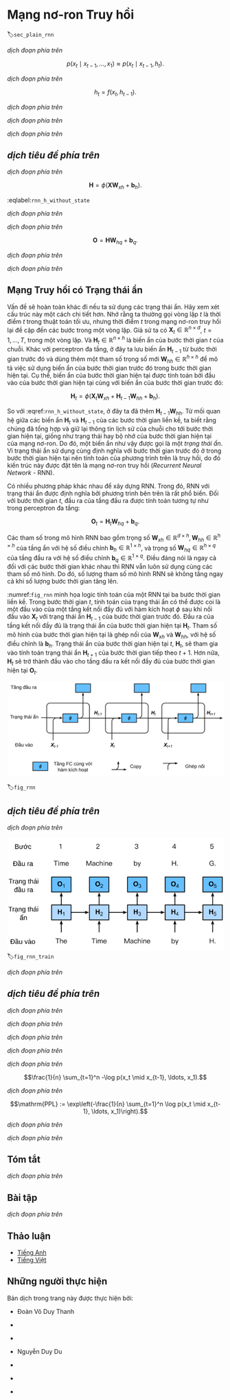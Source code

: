 <!-- ===================== Bắt đầu dịch Phần 1 ==================== -->
<!-- ========================================= REVISE PHẦN 1 - BẮT ĐẦU =================================== -->

<!--
# Recurrent Neural Networks
-->

# Mạng nơ-ron Truy hồi
:label:`sec_plain_rnn`


<!--
In :numref:`sec_language_model` we introduced $n$-gram models, where the conditional probability of word $x_t$ at position $t$ only depends on the $n-1$ previous words.
If we want to check the possible effect of words earlier than $t-(n-1)$ on $x_t$, we need to increase $n$.
However, the number of model parameters would also increase exponentially with it, as we need to store $|V|^n$ numbers for a vocabulary $V$.
Hence, rather than modeling $p(x_t \mid x_{t-1}, \ldots, x_{t-n+1})$ it is preferable to use a *latent variable model* in which we have
-->

*dịch đoạn phía trên*


$$p(x_t \mid x_{t-1}, \ldots, x_1) \approx p(x_t \mid x_{t-1}, h_{t}).$$

<!--
Here $h_t$ is a *latent variable* that stores the sequence information.
A latent variable is also called as *hidden variable*, *hidden state* or *hidden state variable*.
The hidden state at time $t$ could be computed based on both input $x_{t}$ and hidden state $h_{t-1}$, that is
-->

*dịch đoạn phía trên*


$$h_t = f(x_{t}, h_{t-1}).$$

<!--
For a sufficiently powerful function $f$, the latent variable model is not an approximation.
After all, $h_t$ could simply store all the data it observed so far.
We discussed this in :numref:`sec_sequence`.
But it could potentially makes both computation and storage expensive.
-->

*dịch đoạn phía trên*

<!--
Note that we also use $h$ to denote by the number of hidden units of a hidden layer.
Hidden layers and hidden states refer to two very different concepts.
Hidden layers are, as explained, layers that are hidden from view on the path from input to output.
Hidden states are technically speaking *inputs* to whatever we do at a given step.
Instead, they can only be computed by looking at data at previous iterations.
In this sense they have much in common with latent variable models in statistics, such as clustering or topic models where the clusters affect the output but cannot be directly observed.
-->

*dịch đoạn phía trên*

<!--
Recurrent neural networks are neural networks with hidden states.
Before introducing this model, let us first revisit the multi-layer perceptron introduced in :numref:`sec_mlp`.
-->

*dịch đoạn phía trên*

<!-- ===================== Kết thúc dịch Phần 1 ===================== -->

<!-- ===================== Bắt đầu dịch Phần 2 ===================== -->

<!--
## Recurrent Networks Without Hidden States
-->

## *dịch tiêu đề phía trên*

<!--
Let us take a look at a multilayer perceptron with a single hidden layer.
Given a minibatch of the instances $\mathbf{X} \in \mathbb{R}^{n \times d}$ with sample size $n$ and $d$ inputs.
Let the hidden layer's activation function be $\phi$.
Hence, the hidden layer's output $\mathbf{H} \in \mathbb{R}^{n \times h}$ is calculated as
-->

*dịch đoạn phía trên*


$$\mathbf{H} = \phi(\mathbf{X} \mathbf{W}_{xh} + \mathbf{b}_h).$$

:eqlabel:`rnn_h_without_state`

<!--
Here, we have the weight parameter $\mathbf{W}_{xh} \in \mathbb{R}^{d \times h}$, bias parameter $\mathbf{b}_h \in \mathbb{R}^{1 \times h}$, and the number of hidden units $h$, for the hidden layer.
-->

*dịch đoạn phía trên*

<!--
The hidden variable $\mathbf{H}$ is used as the input of the output layer.
The output layer is given by
-->

*dịch đoạn phía trên*

$$\mathbf{O} = \mathbf{H} \mathbf{W}_{hq} + \mathbf{b}_q.$$

<!--
Here, $\mathbf{O} \in \mathbb{R}^{n \times q}$ is the output variable, 
$\mathbf{W}_{hq} \in \mathbb{R}^{h \times q}$ is the weight parameter, and $\mathbf{b}_q \in \mathbb{R}^{1 \times q}$ is the bias parameter of the output layer.
If it is a classification problem, we can use $\text{softmax}(\mathbf{O})$ to compute the probability distribution of the output category.
-->

*dịch đoạn phía trên*

<!--
This is entirely analogous to the regression problem we solved previously in :numref:`sec_sequence`, hence we omit details.
Suffice it to say that we can pick $(x_t, x_{t-1})$ pairs at random and estimate the parameters $\mathbf{W}$ and $\mathbf{b}$ of our network via autograd and stochastic gradient descent.
-->

*dịch đoạn phía trên*

<!-- ===================== Kết thúc dịch Phần 2 ===================== -->

<!-- ===================== Bắt đầu dịch Phần 3 ===================== -->

<!-- ========================================= REVISE PHẦN 1 - KẾT THÚC ===================================-->

<!-- ========================================= REVISE PHẦN 2 - BẮT ĐẦU ===================================-->

<!--
## Recurrent Networks with Hidden States
-->

## Mạng Truy hồi có Trạng thái ẩn

<!--
Matters are entirely different when we have hidden states.
Let us look at the structure in some more detail.
Remember that we often call iteration $t$ as time $t$ in an optimization algorithm, time in a recurrent neural network refers to steps within an iteration.
Assume that we have $\mathbf{X}_t \in \mathbb{R}^{n \times d}$, $t=1,\ldots, T$, in an iteration.
And $\mathbf{H}_t \in \mathbb{R}^{n \times h}$ is the hidden variable of timestep $t$ from the sequence.
Unlike the multilayer perceptron, here we save the hidden variable $\mathbf{H}_{t-1}$ from 
the previous timestep and introduce a new weight parameter $\mathbf{W}_{hh} \in \mathbb{R}^{h \times h}$, 
to describe how to use the hidden variable of the previous timestep in the current timestep.
Specifically, the calculation of the hidden variable of the current timestep is determined by the input of the current timestep together with the hidden variable of the previous timestep:
-->

Vấn đề sẽ hoàn toàn khác đi nếu ta sử dụng các trạng thái ẩn.
Hãy xem xét cấu trúc này một cách chi tiết hơn.
Nhớ rằng ta thường gọi vòng lặp $t$ là thời điểm $t$ trong thuật toán tối ưu, nhưng thời điểm $t$ trong mạng nơ-ron truy hồi lại đề cập đến các bước trong một vòng lặp.
Giả sử ta có $\mathbf{X}_t \in \mathbb{R}^{n \times d}$, $t=1,\ldots, T$, trong một vòng lặp.
Và $\mathbf{H}_t \in \mathbb{R}^{n \times h}$ là biến ẩn của bước thời gian $t$ của chuỗi.
Khác với perceptron đa tầng, ở đây ta lưu biến ẩn $\mathbf{H}_{t-1}$ từ bước thời gian trước đó và dùng thêm một tham số trọng số mới $\mathbf{W}_{hh} \in \mathbb{R}^{h \times h}$ để mô tả việc sử dụng biến ẩn của bước thời gian trước đó trong bước thời gian hiện tại.
Cụ thể, biến ẩn của bước thời gian hiện tại được tính toán bởi đầu vào của bước thời gian hiện tại cùng với biến ẩn của bước thời gian trước đó:


$$\mathbf{H}_t = \phi(\mathbf{X}_t \mathbf{W}_{xh} + \mathbf{H}_{t-1} \mathbf{W}_{hh}  + \mathbf{b}_h).$$

<!--
Compared with :eqref:`rnn_h_without_state`, we added one more $\mathbf{H}_{t-1} \mathbf{W}_{hh}$ here.
From the relationship between hidden variables $\mathbf{H}_t$ and $\mathbf{H}_{t-1}$ of adjacent timesteps, 
we know that those variables captured and retained the sequence's historical information up to the current timestep, 
just like the state or memory of the neural network's current timestep.
Therefore, such a hidden variable is called a *hidden state*.
Since the hidden state uses the same definition of the previous timestep in the current timestep, 
the computation of the equation above is recurrent, hence the name recurrent neural network (RNN).
-->

So với :eqref:`rnn_h_without_state`, ở đây ta đã thêm $\mathbf{H}_{t-1} \mathbf{W}_{hh}$.
Từ mối quan hệ giữa các biến ẩn $\mathbf{H}_t$ và $\mathbf{H}_{t-1}$ của các bước thời gian liền kề, ta biết rằng chúng đã tổng hợp và giữ lại thông tin lịch sử của chuỗi cho tới bước thời gian hiện tại, giống như trạng thái hay bộ nhớ của bước thời gian hiện tại của mạng nơ-ron.
Do đó, một biến ẩn như vậy được gọi là một *trạng thái ẩn*.
Vì trạng thái ẩn sử dụng cùng định nghĩa với bước thời gian trước đó ở trong bước thời gian hiện tại nên tính toán của phương trình trên là truy hồi, do đó kiến trúc này được đặt tên là mạng nơ-ron truy hồi (*Recurrent Neural Network* - RNN).

<!--
There are many different RNN construction methods.
RNNs with a hidden state defined by the equation above are very common.
For timestep $t$, the output of the output layer is similar to the computation in the multilayer perceptron:
-->

Có nhiều phương pháp khác nhau để xây dựng RNN.
Trong đó, RNN với trạng thái ẩn được định nghĩa bởi phương trình bên trên là rất phổ biến.
Đối với bước thời gian $t$, đầu ra của tầng đầu ra được tính toán tương tự như trong perceptron đa tầng:


$$\mathbf{O}_t = \mathbf{H}_t \mathbf{W}_{hq} + \mathbf{b}_q.$$

<!--
RNN parameters include the weight $\mathbf{W}_{xh} \in \mathbb{R}^{d \times h}, \mathbf{W}_{hh} \in \mathbb{R}^{h \times h}$ of 
the hidden layer with the bias $\mathbf{b}_h \in \mathbb{R}^{1 \times h}$, 
and the weight $\mathbf{W}_{hq} \in \mathbb{R}^{h \times q}$ of the output layer with the bias $\mathbf{b}_q \in \mathbb{R}^{1 \times q}$.
It is worth mentioning that RNNs always use these model parameters, even for different timesteps.
Therefore, the number of RNN model parameters does not grow as the number of timesteps increases.
-->

Các tham số trong mô hình RNN bao gồm trọng số $\mathbf{W}_{xh} \in \mathbb{R}^{d \times h}, \mathbf{W}_{hh} \in \mathbb{R}^{h \times h}$ của tầng ẩn với hệ số điều chỉnh $\mathbf{b}_h \in \mathbb{R}^{1 \times h}$, và trọng số $\mathbf{W}_{hq} \in \mathbb{R}^{h \times q}$ của tầng đầu ra với hệ số điều chỉnh $\mathbf{b}_q \in \mathbb{R}^{1 \times q}$.
Điều đáng nói là ngay cả đối với các bước thời gian khác nhau thì RNN vẫn luôn sử dụng cùng các tham số mô hình.
Do đó, số lượng tham số mô hình RNN sẽ không tăng ngay cả khi số lượng bước thời gian tăng lên.

<!--
:numref:`fig_rnn` shows the computational logic of an RNN at three adjacent timesteps.
In timestep $t$, the computation of the hidden state can be treated as an entry of a fully connected layer 
with the activation function $\phi$ after concatenating the input $\mathbf{X}_t$ with the hidden state $\mathbf{H}_{t-1}$ of the previous timestep.
The output of the fully connected layer is the hidden state of the current timestep $\mathbf{H}_t$.
Its model parameter is the concatenation of $\mathbf{W}_{xh}$ and $\mathbf{W}_{hh}$, with a bias of $\mathbf{b}_h$.
The hidden state of the current timestep $t$, $\mathbf{H}_t$, will participate in computing the hidden state $\mathbf{H}_{t+1}$ of the next timestep $t+1$.
What is more, $\mathbf{H}_t$ will become the input for $\mathbf{O}_t$, the fully connected output layer of the current timestep.
-->

:numref:`fig_rnn` minh họa logic tính toán của một RNN tại ba bước thời gian liền kề.
Trong bước thời gian $t$, tính toán của trạng thái ẩn có thể được coi là một đầu vào của một tầng kết nối đầy đủ với hàm kích hoạt $\phi$ sau khi nối đầu vào $\mathbf{X}_t$ với trạng thái ẩn $\mathbf{H}_{t-1}$ của bước thời gian trước đó.
Đầu ra của tầng kết nối đầy đủ là trạng thái ẩn của bước thời gian hiện tại $\mathbf{H}_t$.
Tham số mô hình của bước thời gian hiện tại là ghép nối của $\mathbf{W}_{xh}$ và $\mathbf{W}_{hh}$, với hệ số điều chỉnh là $\mathbf{b}_h$.
Trạng thái ẩn của bước thời gian hiện tại $t$, $\mathbf{H}_t$, sẽ tham gia vào tính toán trạng thái ẩn $\mathbf{H}_{t+1}$ của bước thời gian tiếp theo $t+1$.
Hơn nữa, $\mathbf{H}_t$ sẽ trở thành đầu vào cho tầng đầu ra kết nối đầy đủ của bước thời gian hiện tại $\mathbf{O}_t$.

<!--
![An RNN with a hidden state. ](../img/rnn.svg)
-->

![Một RNN với một trạng thái ẩn.](../img/rnn.svg)

:label:`fig_rnn`

<!-- ===================== Kết thúc dịch Phần 3 ===================== -->

<!-- ===================== Bắt đầu dịch Phần 4 ===================== -->

<!--
## Steps in a Language Model
-->

## *dịch tiêu đề phía trên*

<!--
Now we illustrate how RNNs can be used to build a language model.
For simplicity of illustration we use words rather than characters as the inputs, since the former are easier to comprehend.
Let the minibatch size be 1, and the sequence of the text be the beginning of our dataset, i.e., "the time machine by H. G. Wells".
:numref:`fig_rnn_train` illustrates how to estimate the next word based on the present and previous words.
During the training process, we run a softmax operation on the output from the output layer for each timestep, 
and then use the cross-entropy loss function to compute the error between the result and the label.
Due to the recurrent computation of the hidden state in the hidden layer, the output of timestep 3, 
$\mathbf{O}_3$, is determined by the text sequence "the", "time", and "machine" respectively.
Since the next word of the sequence in the training data is "by", the loss of timestep 3 will depend on 
the probability distribution of the next word generated based on the feature sequence "the", "time", "machine" and the label "by" of this timestep.
-->

*dịch đoạn phía trên*

<!--
![Word-level RNN language model. The input and label sequences are `the time machine by H.` and `time machine by H. G.` respectively. ](../img/rnn-train.svg)
-->

![*dịch chú thích ảnh phía trên*](../img/rnn-train.svg)
:label:`fig_rnn_train`

<!--
In practice, each word is presented by a $d$ dimensional vector, and we use a batch size $n>1$.
Therefore, the input $\mathbf X_t$ at timestep $t$ will be a $n\times d$ matrix, which is identical to what we discussed before.
-->

*dịch đoạn phía trên*

<!-- ========================================= REVISE PHẦN 2 - KẾT THÚC ===================================-->

<!-- ========================================= REVISE PHẦN 3 - BẮT ĐẦU ===================================-->

<!--
## Perplexity
-->

## *dịch tiêu đề phía trên*

<!--
Last, let us discuss about how to measure the sequence model quality.
One way is to check how surprising the text is.
A good language model is able to predict with high accuracy tokens that what we will see next.
Consider the following continuations of the phrase "It is raining", as proposed by different language models:
-->

*dịch đoạn phía trên*

<!--
1. "It is raining outside"
2. "It is raining banana tree"
3. "It is raining piouw;kcj pwepoiut"
-->

*dịch đoạn phía trên*

<!--
In terms of quality, example 1 is clearly the best.
The words are sensible and logically coherent.
While it might not quite accurately reflect which word follows semantically ("in San Francisco" and "in winter" would have been perfectly reasonable extensions), 
the model is able to capture which kind of word follows.
Example 2 is considerably worse by producing a nonsensical extension.
Nonetheless, at least the model has learned how to spell words and some degree of correlation between words.
Last, example 3 indicates a poorly trained model that does not fit data properly.
-->

*dịch đoạn phía trên*

<!-- ===================== Kết thúc dịch Phần 4 ===================== -->

<!-- ===================== Bắt đầu dịch Phần 5 ===================== -->

<!--
We might measure the quality of the model by computing $p(w)$, i.e., the likelihood of the sequence.
Unfortunately this is a number that is hard to understand and difficult to compare.
After all, shorter sequences are much more likely to occur than the longer ones, 
hence evaluating the model on Tolstoy's magnum opus ["War and Peace"](https://www.gutenberg.org/files/2600/2600-h/2600-h.htm) will inevitably produce 
a much smaller likelihood than, say, on Saint-Exupery's novella ["The Little Prince"](https://en.wikipedia.org/wiki/The_Little_Prince). What is missing is the equivalent of an average.
-->

*dịch đoạn phía trên*

<!--
Information theory comes handy here and we will introduce more in :numref:`sec_information_theory`.
If we want to compress text, we can ask about estimating the next symbol given the current set of symbols.
A lower bound on the number of bits is given by $-\log_2 p(x_t \mid x_{t-1}, \ldots, x_1)$.
A good language model should allow us to predict the next word quite accurately.
Thus, it should allow us to spend very few bits on compressing the sequence.
So we can measure it by the average number of bits that we need to spend.
-->

*dịch đoạn phía trên*

$$\frac{1}{n} \sum_{t=1}^n -\log p(x_t \mid x_{t-1}, \ldots, x_1).$$

<!--
This makes the performance on documents of different lengths comparable.
For historical reasons, scientists in natural language processing prefer to use a quantity called *perplexity* rather than bitrate.
In a nutshell, it is the exponential of the above:
-->

*dịch đoạn phía trên*

$$\mathrm{PPL} := \exp\left(-\frac{1}{n} \sum_{t=1}^n \log p(x_t \mid x_{t-1}, \ldots, x_1)\right).$$

<!--
It can be best understood as the harmonic mean of the number of real choices that we have when deciding which word to pick next.
Note that perplexity naturally generalizes the notion of the cross-entropy loss defined when we introduced the softmax regression (:numref:`sec_softmax`).
That is, for a single symbol both definitions are identical bar the fact that one is the exponential of the other.
Let us look at a number of cases:
-->

*dịch đoạn phía trên*

<!--
* In the best case scenario, the model always estimates the probability of the next symbol as $1$. In this case the perplexity of the model is $1$.
* In the worst case scenario, the model always predicts the probability of the label category as 0. In this situation, the perplexity is infinite.
* At the baseline, the model predicts a uniform distribution over all tokens. In this case, the perplexity equals the size of the dictionary `len(vocab)`.
* In fact, if we were to store the sequence without any compression, this would be the best we could do to encode it. Hence, this provides a nontrivial upper bound that any model must satisfy.
-->

*dịch đoạn phía trên*

<!-- ===================== Kết thúc dịch Phần 5 ===================== -->

<!-- ===================== Bắt đầu dịch Phần 6 ===================== -->

<!--
## Summary
-->

## Tóm tắt

<!--
* A network that uses recurrent computation is called a recurrent neural network (RNN).
* The hidden state of the RNN can capture historical information of the sequence up to the current timestep.
* The number of RNN model parameters does not grow as the number of timesteps increases.
* We can create language models using a character-level RNN.
-->

*dịch đoạn phía trên*

<!--
## Exercises
-->

## Bài tập

<!--
1. If we use an RNN to predict the next character in a text sequence, how many output dimensions do we need?
2. Can you design a mapping for which an RNN with hidden states is exact? Hint: what about a finite number of words?
3. What happens to the gradient if you backpropagate through a long sequence?
4. What are some of the problems associated with the simple sequence model described above?
-->

*dịch đoạn phía trên*

<!-- ===================== Kết thúc dịch Phần 6 ===================== -->
<!-- ========================================= REVISE PHẦN 3 - KẾT THÚC ===================================-->

## Thảo luận
* [Tiếng Anh](https://discuss.mxnet.io/t/2362)
* [Tiếng Việt](https://forum.machinelearningcoban.com/c/d2l)

## Những người thực hiện
Bản dịch trong trang này được thực hiện bởi:
<!--
Tác giả của mỗi Pull Request điền tên mình và tên những người review mà bạn thấy
hữu ích vào từng phần tương ứng. Mỗi dòng một tên, bắt đầu bằng dấu `*`.

Lưu ý:
* Nếu reviewer không cung cấp tên, bạn có thể dùng tên tài khoản GitHub của họ
với dấu `@` ở đầu. Ví dụ: @aivivn.

* Tên đầy đủ của các reviewer có thể được tìm thấy tại https://github.com/aivivn/d2l-vn/blob/master/docs/contributors_info.md
-->

* Đoàn Võ Duy Thanh
<!-- Phần 1 -->
*

<!-- Phần 2 -->
*

<!-- Phần 3 -->
* Nguyễn Duy Du

<!-- Phần 4 -->
*

<!-- Phần 5 -->
*

<!-- Phần 6 -->
*
